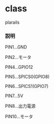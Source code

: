 class
=====

plarails

### 説明
PIN1...GND

PIN2...モータ

PIN4...GPIO12

PIN5...SPICS0(GPIO8)

PIN6...SPICS1(GPIO7)

PIN7...5V

PIN8...出力電源

PIN10...モータ


